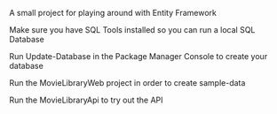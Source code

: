 A small project for playing around with Entity Framework

Make sure you have SQL Tools installed so you can run a local SQL Database

Run Update-Database in the Package Manager Console to create your database

Run the MovieLibraryWeb project in order to create sample-data

Run the MovieLibraryApi to try out the API
